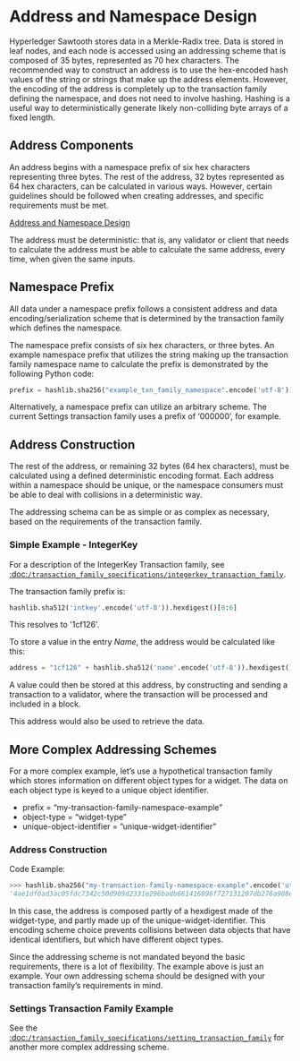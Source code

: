 # **Address and Namespace Design** #

Hyperledger Sawtooth stores data in a Merkle-Radix tree. Data is stored in leaf nodes, and each node is accessed using an addressing scheme that is composed of 35 bytes, represented as 70 hex characters. The recommended way to construct an address is to use the hex-encoded hash values of the string or strings that make up the address elements. However, the encoding of the address is completely up to the transaction family defining the namespace, and does not need to involve hashing. Hashing is a useful way to deterministically generate likely non-colliding byte arrays of a fixed length.

## **Address Components** ##

An address begins with a namespace prefix of six hex characters representing three bytes. The rest of the address, 32 bytes represented as 64 hex characters, can be calculated in various ways. However, certain guidelines should be followed when creating addresses, and specific requirements must be met.

[Address and Namespace Design](https://github.com/JHau20/sawtooth-website/blob/convertingOverviewDoc/docs/core/1.2/images/address_namespace.png)

The address must be deterministic: that is, any validator or client that needs to calculate the address must be able to calculate the same address, every time, when given the same inputs.

## **Namespace Prefix** ##

All data under a namespace prefix follows a consistent address and data encoding/serialization scheme that is determined by the transaction family which defines the namespace.

The namespace prefix consists of six hex characters, or three bytes. An example namespace prefix that utilizes the string making up the transaction family namespace name to calculate the prefix is demonstrated by the following Python code:

```python
prefix = hashlib.sha256("example_txn_family_namespace".encode('utf-8')).hexdigest()[:6]
```

Alternatively, a namespace prefix can utilize an arbitrary scheme. The current Settings transaction family uses a prefix of ‘000000’, for example.

## **Address Construction** ##

The rest of the address, or remaining 32 bytes (64 hex characters), must be calculated using a defined deterministic encoding format. Each address within a namespace should be unique, or the namespace consumers must be able to deal with collisions in a deterministic way.

The addressing schema can be as simple or as complex as necessary, based on the requirements of the transaction family.

### **Simple Example - IntegerKey** ###

For a description of the IntegerKey Transaction family, see [ :doc:`/transaction_family_specifications/integerkey_transaction_family`]().

The transaction family prefix is:

```python
hashlib.sha512('intkey'.encode('utf-8')).hexdigest()[0:6]
```

This resolves to '1cf126'.

To store a value in the entry *Name*, the address would be calculated like this:

```python
address = "1cf126" + hashlib.sha512('name'.encode('utf-8')).hexdigest()[-64:]
```

A value could then be stored at this address, by constructing and sending a transaction to a validator, where the transaction will be processed and included in a block.

This address would also be used to retrieve the data.

## **More Complex Addressing Schemes** ##

For a more complex example, let’s use a hypothetical transaction family which stores information on different object types for a widget. The data on each object type is keyed to a unique object identifier.

- prefix = “my-transaction-family-namespace-example”
- object-type = “widget-type”
- unique-object-identifier = ”unique-widget-identifier”

### **Address Construction** ###

Code Example:

```python
>>> hashlib.sha256("my-transaction-family-namespace-example".encode('utf-8')).hexdigest()[:6] + hashlib.sha256("widget-type".encode('utf-8')).hexdigest()[:4] + hashlib.sha256("unique-widget-identifier".encode('utf-8')).hexdigest()[:60]
'4ae1df0ad3ac05fdc7342c50d909d2331e296badb661416896f727131207db276a908e'
```

In this case, the address is composed partly of a hexdigest made of the widget-type, and partly made up of the unique-widget-identifier. This encoding scheme choice prevents collisions between data objects that have identical identifiers, but which have different object types.

Since the addressing scheme is not mandated beyond the basic requirements, there is a lot of flexibility. The example above is just an example. Your own addressing schema should be designed with your transaction family’s requirements in mind.

### **Settings Transaction Family Example** ###

See the [:doc:`/transaction_family_specifications/setting_transaction_family`]() for another more complex addressing scheme.

